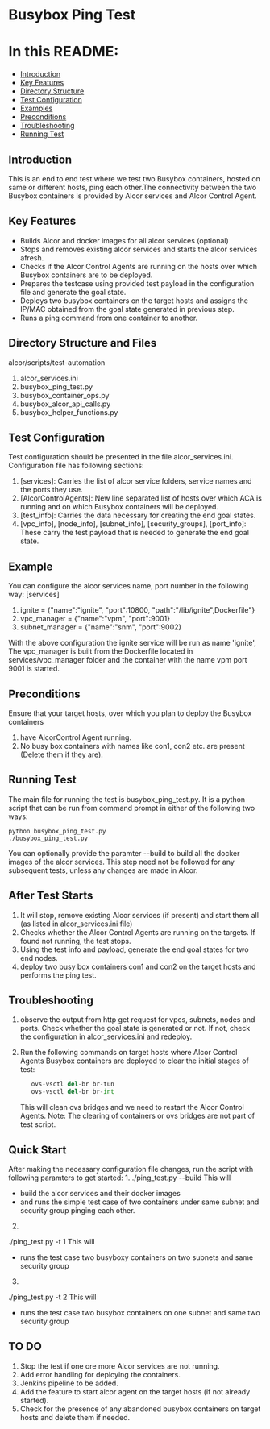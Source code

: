# Busybox Ping Test

# In this README:
- [Introduction](#Introduction)
- [Key Features](#Key-Features)
- [Directory Structure](#Directory-Structure)
- [Test Configuration](#Test-Configuration)
- [Examples](#Examples)
- [Preconditions](#Preconditions)
- [Troubleshooting](#Troubleshooting)
- [Running Test](#Running-Test)

## Introduction
This is an end to end test where we test two Busybox containers, hosted on same or different hosts, ping each other.The connectivity between the two Busybox containers
is provided by Alcor services and Alcor Control Agent.

## Key Features
  - Builds Alcor and docker images for all alcor services (optional)
  - Stops and removes existing alcor services and starts the alcor services afresh.
  - Checks if the  Alcor Control Agents are running on the hosts over which Busybox containers are to be deployed.
  - Prepares the testcase using provided test payload in the configuration file and generate the goal state.
  - Deploys two busybox containers on the target hosts and assigns the IP/MAC obtained from the goal state generated in previous step.
  - Runs a ping command from one container to another.

## Directory Structure and Files
alcor/scripts/test-automation
1. alcor_services.ini
2. busybox_ping_test.py
3. busybox_container_ops.py
4. busybox_alcor_api_calls.py
5. busybox_helper_functions.py

## Test Configuration
Test configuration should be presented in the file alcor_services.ini. Configuration file has following sections:
1. [services]: Carries the list of alcor service folders, service names and the ports they use.
2. [AlcorControlAgents]: New line separated list of hosts over which ACA is running and on which Busybox containers will be deployed.
3. [test_info]: Carries the data necessary for creating the end goal states.
4. [vpc_info], [node_info], [subnet_info], [security_groups], [port_info]: These carry the test payload that is needed to generate the end goal state.

## Example
You can configure the alcor services name, port number in the following way:
[services]
1. ignite                 = {"name":"ignite", "port":10800, "path":"/lib/ignite",Dockerfile"}
2. vpc_manager            = {"name":"vpm",    "port":9001}
3. subnet_manager         = {"name":"snm",    "port":9002}

With the above configuration the ignite service will be run as name 'ignite',
The vpc_manager is built from the Dockerfile located in services/vpc_manager folder and the container with the name vpm port 9001 is started.

## Preconditions
Ensure that your target hosts, over which you plan to deploy the Busybox containers 
1. have AlcorControl Agent running.
2. No busy box containers with names like con1, con2 etc. are present (Delete them if they are).

## Running Test
The main file for running the test is busybox_ping_test.py. It is a python script that can be run from command prompt in either of the following two ways:
````
python busybox_ping_test.py
./busybox_ping_test.py
````

You can optionally provide the paramter --build to build all the docker images of the alcor services. This step need not be followed for any subsequent tests, unless any changes are made in Alcor.
	
## After Test Starts
1. It will stop, remove existing Alcor services (if present) and start them all (as listed in alcor_services.ini file)
2. Checks whether the Alcor Control Agents are running on the targets. If found not running, the test stops.
3. Using the test info and payload, generate the end goal states for two end nodes.
4. deploy two busy box containers con1 and con2 on the target hosts and performs the ping test.

## Troubleshooting
1) observe the output from http get request for vpcs, subnets, nodes and ports. Check
     whether the goal state is generated or not. If not, check the configuration in
     alcor_services.ini and redeploy.

2) Run the following commands on target hosts where Alcor Control Agents Busybox
       containers are deployed to clear the initial stages of test:
	````python
       ovs-vsctl del-br br-tun
       ovs-vsctl del-br br-int
	````
    This will clean ovs bridges and we need to restart the Alcor Control Agents.
    Note: The clearing of containers or ovs bridges are not part of test script.

## Quick Start
After making the necessary configuration file changes, run the script with following paramters to get started:
1.
./ping_test.py --build
This will
 - build the alcor services and their docker images
 - and runs the simple test case of two containers under same subnet and security group pinging each other.
2.
./ping_test.py -t 1
This will
 - runs the test case two busyboxy containers on two subnets and same security group
3.
./ping_test.py -t 2
This will
 - runs the test case two busybox containers on one subnet and same two security group

## TO DO
1) Stop the test if one ore more Alcor services are not running.
2) Add error handling for deploying the containers.
3) Jenkins pipeline to be added.
4) Add the feature to start alcor agent on the target hosts (if not already started).
5) Check for the presence of any abandoned busybox containers on target hosts and delete them if needed.

